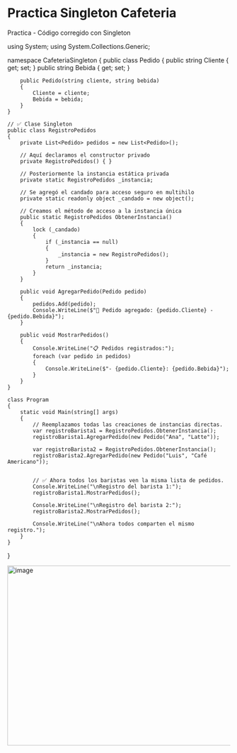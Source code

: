 # Practica Singleton Cafeteria
Practica - Código corregido con Singleton

using System;
using System.Collections.Generic;

namespace CafeteriaSingleton
{
    public class Pedido
    {
        public string Cliente { get; set; }
        public string Bebida { get; set; }

        public Pedido(string cliente, string bebida)
        {
            Cliente = cliente;
            Bebida = bebida;
        }
    }

    // ✅ Clase Singleton
    public class RegistroPedidos
    {
        private List<Pedido> pedidos = new List<Pedido>();

        // Aquí declaramos el constructor privado
        private RegistroPedidos() { }

        // Posteriormente la instancia estática privada
        private static RegistroPedidos _instancia;

        // Se agregó el candado para acceso seguro en multihilo
        private static readonly object _candado = new object();

        // Creamos el método de acceso a la instancia única
        public static RegistroPedidos ObtenerInstancia()
        {
            lock (_candado)
            {
                if (_instancia == null)
                {
                    _instancia = new RegistroPedidos();
                }
                return _instancia;
            }
        }

        public void AgregarPedido(Pedido pedido)
        {
            pedidos.Add(pedido);
            Console.WriteLine($"📝 Pedido agregado: {pedido.Cliente} - {pedido.Bebida}");
        }

        public void MostrarPedidos()
        {
            Console.WriteLine("📋 Pedidos registrados:");
            foreach (var pedido in pedidos)
            {
                Console.WriteLine($"- {pedido.Cliente}: {pedido.Bebida}");
            }
        }
    }

    class Program
    {
        static void Main(string[] args)
        {
            // Reemplazamos todas las creaciones de instancias directas.
            var registroBarista1 = RegistroPedidos.ObtenerInstancia();
            registroBarista1.AgregarPedido(new Pedido("Ana", "Latte"));

            var registroBarista2 = RegistroPedidos.ObtenerInstancia();
            registroBarista2.AgregarPedido(new Pedido("Luis", "Café Americano"));


            // ✅ Ahora todos los baristas ven la misma lista de pedidos.
            Console.WriteLine("\nRegistro del barista 1:");
            registroBarista1.MostrarPedidos();

            Console.WriteLine("\nRegistro del barista 2:");
            registroBarista2.MostrarPedidos();

            Console.WriteLine("\nAhora todos comparten el mismo registro.");
        }
    }
}

<img width="1352" height="406" alt="image" src="https://github.com/user-attachments/assets/43dd5e0b-6320-4ce6-8ad5-cf012f41bd21" />

